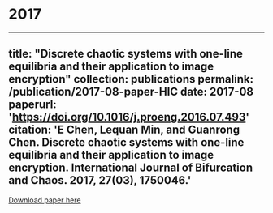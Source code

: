 # 2017
---
title: "Discrete chaotic systems with one-line equilibria and their application to image encryption"
collection: publications
permalink: /publication/2017-08-paper-HIC
date: 2017-08
paperurl: 'https://doi.org/10.1016/j.proeng.2016.07.493'
citation: 'E Chen, Lequan Min, and Guanrong Chen. Discrete chaotic systems with one-line equilibria and their application to image encryption. International Journal of Bifurcation and Chaos. 2017, 27(03), 1750046.'
---

[Download paper here](http://ceustb.github.io/files/17-CMC-IJBC.pdf)



